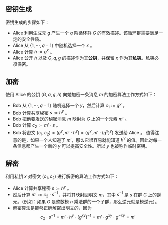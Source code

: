 ## 密钥生成

密钥生成的步骤如下：
- Alice 利用生成元 $g$ 产生一个 $q$ 阶循环群 $G$ 的有效描述。该循环群需要满足一定的安全性质。
- Alice 从 $\{1,\cdots,q-1\}$ 中随机选择一个 $x$ 。
- Alice 计算 $h:=g^x$ 。
- Alice 公开 $h$ 以及 $G,q,g$ 的描述作为其**公钥**，并保留 $x$ 作为其**私钥**。私钥必须保密。


## 加密

使用 Alice 的公钥 $(G,q,g,h)$ 向她加密一条消息 $m$ 的加密算法工作方式如下：
-   Bob 从 $\{1,\cdots,q-1\}$ 随机选择一个 $y$，然后计算 $c_1:=g^y$ 。
-   Bob 计算共享秘密 $s:=h^y$ 。
-   Bob 把他要发送的秘密消息 $m$ 映射为 $G$ 上的一个元素 $m'$ 。
-   Bob 计算 $c_2:=m'\cdot s$ 。
-   Bob 将密文 $(c_1,c_2)=(g^y,m'\cdot h^y)=(g^y,m'\cdot(g^x)^y)$ 发送给 Alice 。
值得注意的是，如果一个人知道了 $m'$，那么它很容易就能知道 $h^y$ 的值。因此对每一条信息都产生一个新的 $y$ 可以提高安全性。所以 $y$ 也被称作临时密钥。


## 解密

利用私钥 $x$ 对密文 $(c_1,c_2)$ 进行解密的算法工作方式如下：
-   Alice 计算共享秘密 $s:=h^y$ 。
-   然后计算 $m':=c_2\cdot s^{-1}$，并将其映射回明文 $m$，其中 $s^{-1}$ 是 $s$ 在群 $G$ 上的逆元。（例如：如果 $G$ 是整数模 $n$ 乘法群的一个子群，那么逆元就是模逆元）。
- 解密算法是能够正确解密出明文的，因为$$c_2\cdot s^{-1}=m'\cdot h^y
\cdot(g^{xy})^{-1}=m'\cdot g^{xy}\cdot g^{-xy}=m'$$

